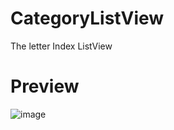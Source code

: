 # CategoryListView
The letter Index ListView

# Preview

![image](https://github.com/13120241790/CategoryListVuew/blob/master/hello2.gif)

